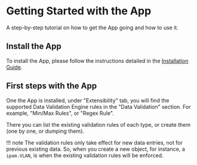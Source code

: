 # Getting Started with the App

A step-by-step tutorial on how to get the App going and how to use it.

## Install the App

To install the App, please follow the instructions detailed in the [Installation Guide](../admin/install.md).

## First steps with the App

One the App is installed, under "Extensibility" tab, you will find the supported Data Validation Engine rules in the "Data Validation" section. For example, "Min/Max Rules", or "Regex Rule".

There you can list the existing validation rules of each type, or create them (one by one, or dumping them).

!!! note
    The validation rules only take effect for new data entries, not for previous existing data. So, when you create a new object, for instance, a `ipam.VLAN`, is when the existing validation rules will be enforced.
